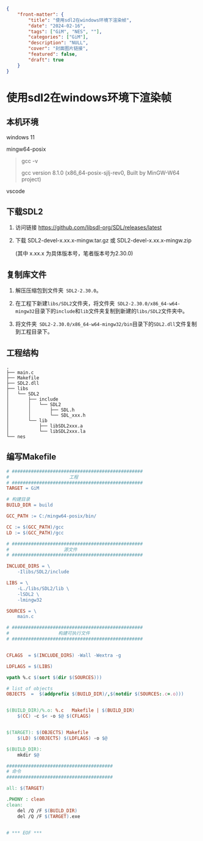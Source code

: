 ```json
{
    "front-matter": {
        "title": "使用sdl2在windows环境下渲染帧",
        "date": "2024-02-16",
        "tags": ["GiM", "NES", ""],
        "categories": ["GiM"],
        "description": "NULL",
        "cover": "封面图片链接",
        "featured": false, 
        "draft": true 
	}
}
```

# 使用sdl2在windows环境下渲染帧

## 本机环境

windows 11

mingw64-posix

> gcc -v
>
> gcc version 8.1.0 (x86_64-posix-sjlj-rev0, Built by MinGW-W64 project)

vscode

## 下载SDL2

1. 访问链接 https://github.com/libsdl-org/SDL/releases/latest

   

2. 下载 SDL2-devel-x.xx.x-mingw.tar.gz 或 SDL2-devel-x.xx.x-mingw.zip 

   (其中 x.xx.x 为具体版本号，笔者版本号为2.30.0)

## 复制库文件

1. 解压压缩包到文件夹` SDL2-2.30.0`。

2. 在工程下新建`libs/SDL2`文件夹，将文件夹` SDL2-2.30.0/x86_64-w64-mingw32`目录下的`include`和`lib`文件夹复制到新建的`libs/SDL2`文件夹中。

3. 将文件夹` SDL2-2.30.0/x86_64-w64-mingw32/bin`目录下的`SDL2.dll`文件复制到工程目录下。



## 工程结构

```
.
├── main.c
├── Makefile
├── SDL2.dll
├── libs
│   └── SDL2
│       ├── include
│       │   └── SDL2
│       │       ├── SDL.h
│       │       └── SDL_xxx.h
│       └── lib
│           ├── libSDL2xxx.a
│           └── libSDL2xxx.la
└── nes
```



## 编写Makefile

```makefile
# ################################################
#                      工程
# ################################################
TARGET = GiM

# 构建目录
BUILD_DIR = build

GCC_PATH := C:/mingw64-posix/bin/

CC := $(GCC_PATH)/gcc
LD := $(GCC_PATH)/gcc

# ################################################
#                    源文件
# ################################################

INCLUDE_DIRS = \
	-Ilibs/SDL2/include

LIBS = \
	-L./libs/SDL2/lib \
	-lSDL2 \
	-lmingw32

SOURCES = \
	main.c

# ################################################
#                  构建可执行文件
# ################################################


CFLAGS  = $(INCLUDE_DIRS) -Wall -Wextra -g 

LDFLAGS = $(LIBS)

vpath %.c $(sort $(dir $(SOURCES)))

# list of objects
OBJECTS  =  $(addprefix $(BUILD_DIR)/,$(notdir $(SOURCES:.c=.o)))


$(BUILD_DIR)/%.o: %.c   Makefile | $(BUILD_DIR) 
	$(CC) -c $< -o $@ $(CFLAGS) 


$(TARGET): $(OBJECTS) Makefile
	$(LD) $(OBJECTS) $(LDFLAGS) -o $@

$(BUILD_DIR):
	mkdir $@	

#######################################
# 命令
#######################################

all: $(TARGET)

.PHONY : clean
clean:
	del /Q /F $(BUILD_DIR)
	del /Q /F $(TARGET).exe


# *** EOF ***
```

